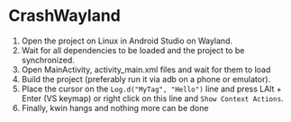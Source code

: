 # CrashWayland

1) Open the project on Linux in Android Studio on Wayland.
2) Wait for all dependencies to be loaded and the project to be synchronized.
3) Open MainActivity, activity_main.xml files and wait for them to load
4) Build the project (preferably run it via adb on a phone or emulator).
5) Place the cursor on the `Log.d("MyTag", "Hello")` line and press LAlt + Enter (VS keymap) or right click on this line and `Show Context Actions`.
6) Finally, kwin hangs and nothing more can be done

